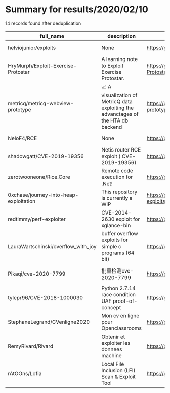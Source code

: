 
# Summary for results/2020/02/10
    
14 records found after deduplication

| full_name | description | html_url | matched_list | matched_count | pushed_at | size | stargazers_count | language | forks_count | vul_ids |
|----------------------------------------|------------------------------------------------------------------------------------|-----------------------------------------------------------|-----------------------------|-----------------|---------------------------|--------|--------------------|------------|---------------|----------------------|
| helviojunior/exploits | None | https://github.com/helviojunior/exploits | ['exploit'] | 1 | 2020-02-10 00:25:41+00:00 | 4429 | 8 | Python | 4 | [] |
| HryMurph/Exploit-Exercise-Protostar | A learning note to Exploit Exercise Protostar. | https://github.com/HryMurph/Exploit-Exercise-Protostar | ['exploit'] | 1 | 2020-02-10 02:32:06+00:00 | 1107 | 0 | | 0 | [] |
| metricq/metricq-webview-prototype | 📈 A visualization of MetricQ data exploiting the advanctages of the HTA db backend | https://github.com/metricq/metricq-webview-prototype | ['exploit'] | 1 | 2020-02-10 15:49:41+00:00 | 246 | 1 | JavaScript | 0 | [] |
| NeloF4/RCE | None | https://github.com/NeloF4/RCE | ['rce'] | 1 | 2020-02-10 09:22:09+00:00 | 4 | 1 | PHP | 1 | [] |
| shadowgatt/CVE-2019-19356 | Netis router RCE exploit ( CVE-2019-19356) | https://github.com/shadowgatt/CVE-2019-19356 | ['cve-2', 'exploit', 'rce'] | 3 | 2020-02-10 17:53:30+00:00 | 6 | 3 | Python | 1 | ['CVE-2019-19356'] |
| zerotwooneone/Rice.Core | Remote code execution for .Net! | https://github.com/zerotwooneone/Rice.Core | ['remote code execution'] | 1 | 2020-02-10 05:37:00+00:00 | 76 | 0 | C# | 0 | [] |
| 0xchase/journey-into-heap-exploitation | This repository is currently a WIP | https://github.com/0xchase/journey-into-heap-exploitation | ['exploit'] | 1 | 2020-02-10 18:19:49+00:00 | 934 | 0 | C | 0 | [] |
| redtimmy/perf-exploiter | CVE-2014-2630 exploit for xglance-bin | https://github.com/redtimmy/perf-exploiter | ['exploit'] | 1 | 2020-02-10 21:16:02+00:00 | 28 | 3 | Shell | 0 | ['CVE-2014-2630'] |
| LauraWartschinski/overflow_with_joy | buffer overflow exploits for simple c programs (64 bit) | https://github.com/LauraWartschinski/overflow_with_joy | ['exploit', 'shellcode'] | 2 | 2020-02-10 21:56:16+00:00 | 1139 | 7 | C | 3 | [] |
| Pikaqi/cve-2020-7799 | 批量检测cve-2020-7799 | https://github.com/Pikaqi/cve-2020-7799 | ['cve-2'] | 1 | 2020-02-10 08:08:42+00:00 | 4 | 0 | Python | 3 | ['CVE-2020-7799'] |
| tylepr96/CVE-2018-1000030 | Python 2.7.14 race condition UAF proof-of-concept | https://github.com/tylepr96/CVE-2018-1000030 | ['cve-2'] | 1 | 2020-02-10 13:47:23+00:00 | 1058 | 0 | Python | 0 | ['CVE-2018-1000030'] |
| StephaneLegrand/CVenligne2020 | Mon cv en ligne pour Openclassrooms | https://github.com/StephaneLegrand/CVenligne2020 | ['cve-2'] | 1 | 2020-02-10 14:51:39+00:00 | 2 | 0 | HTML | 0 | [] |
| RemyRivard/Rivard | Obtenir et exploiter les donnees machine | https://github.com/RemyRivard/Rivard | ['exploit'] | 1 | 2020-02-10 15:48:28+00:00 | 0 | 0 | | 0 | [] |
| rAtOOns/Lofia | Local File Inclusion (LFI) Scan & Exploit Tool | https://github.com/rAtOOns/Lofia | ['exploit'] | 1 | 2020-02-10 16:40:30+00:00 | 24 | 0 | C | 0 | [] |
